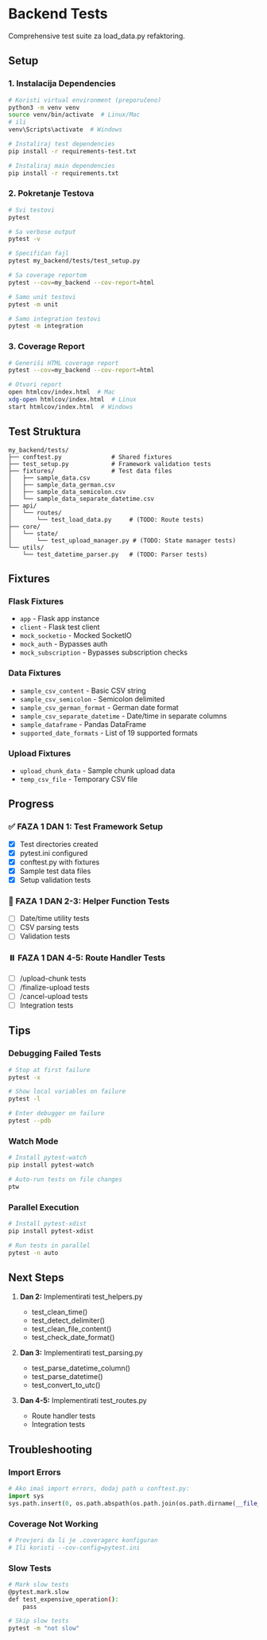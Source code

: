 # Backend Tests

Comprehensive test suite za load_data.py refaktoring.

## Setup

### 1. Instalacija Dependencies

```bash
# Koristi virtual environment (preporučeno)
python3 -m venv venv
source venv/bin/activate  # Linux/Mac
# ili
venv\Scripts\activate  # Windows

# Instaliraj test dependencies
pip install -r requirements-test.txt

# Instaliraj main dependencies
pip install -r requirements.txt
```

### 2. Pokretanje Testova

```bash
# Svi testovi
pytest

# Sa verbose output
pytest -v

# Specifičan fajl
pytest my_backend/tests/test_setup.py

# Sa coverage reportom
pytest --cov=my_backend --cov-report=html

# Samo unit testovi
pytest -m unit

# Samo integration testovi
pytest -m integration
```

### 3. Coverage Report

```bash
# Generiši HTML coverage report
pytest --cov=my_backend --cov-report=html

# Otvori report
open htmlcov/index.html  # Mac
xdg-open htmlcov/index.html  # Linux
start htmlcov/index.html  # Windows
```

## Test Struktura

```
my_backend/tests/
├── conftest.py              # Shared fixtures
├── test_setup.py            # Framework validation tests
├── fixtures/                # Test data files
│   ├── sample_data.csv
│   ├── sample_data_german.csv
│   ├── sample_data_semicolon.csv
│   └── sample_data_separate_datetime.csv
├── api/
│   └── routes/
│       └── test_load_data.py     # (TODO: Route tests)
├── core/
│   └── state/
│       └── test_upload_manager.py # (TODO: State manager tests)
└── utils/
    └── test_datetime_parser.py   # (TODO: Parser tests)
```

## Fixtures

### Flask Fixtures
- `app` - Flask app instance
- `client` - Flask test client
- `mock_socketio` - Mocked SocketIO
- `mock_auth` - Bypasses auth
- `mock_subscription` - Bypasses subscription checks

### Data Fixtures
- `sample_csv_content` - Basic CSV string
- `sample_csv_semicolon` - Semicolon delimited
- `sample_csv_german_format` - German date format
- `sample_csv_separate_datetime` - Date/time in separate columns
- `sample_dataframe` - Pandas DataFrame
- `supported_date_formats` - List of 19 supported formats

### Upload Fixtures
- `upload_chunk_data` - Sample chunk upload data
- `temp_csv_file` - Temporary CSV file

## Progress

### ✅ FAZA 1 DAN 1: Test Framework Setup
- [x] Test directories created
- [x] pytest.ini configured
- [x] conftest.py with fixtures
- [x] Sample test data files
- [x] Setup validation tests

### 🔄 FAZA 1 DAN 2-3: Helper Function Tests
- [ ] Date/time utility tests
- [ ] CSV parsing tests
- [ ] Validation tests

### ⏸️ FAZA 1 DAN 4-5: Route Handler Tests
- [ ] /upload-chunk tests
- [ ] /finalize-upload tests
- [ ] /cancel-upload tests
- [ ] Integration tests

## Tips

### Debugging Failed Tests
```bash
# Stop at first failure
pytest -x

# Show local variables on failure
pytest -l

# Enter debugger on failure
pytest --pdb
```

### Watch Mode
```bash
# Install pytest-watch
pip install pytest-watch

# Auto-run tests on file changes
ptw
```

### Parallel Execution
```bash
# Install pytest-xdist
pip install pytest-xdist

# Run tests in parallel
pytest -n auto
```

## Next Steps

1. **Dan 2:** Implementirati test_helpers.py
   - test_clean_time()
   - test_detect_delimiter()
   - test_clean_file_content()
   - test_check_date_format()
   
2. **Dan 3:** Implementirati test_parsing.py
   - test_parse_datetime_column()
   - test_parse_datetime()
   - test_convert_to_utc()

3. **Dan 4-5:** Implementirati test_routes.py
   - Route handler tests
   - Integration tests

## Troubleshooting

### Import Errors
```python
# Ako imaš import errors, dodaj path u conftest.py:
import sys
sys.path.insert(0, os.path.abspath(os.path.join(os.path.dirname(__file__), '../..')))
```

### Coverage Not Working
```bash
# Provjeri da li je .coveragerc konfiguran
# Ili koristi --cov-config=pytest.ini
```

### Slow Tests
```bash
# Mark slow tests
@pytest.mark.slow
def test_expensive_operation():
    pass

# Skip slow tests
pytest -m "not slow"
```
